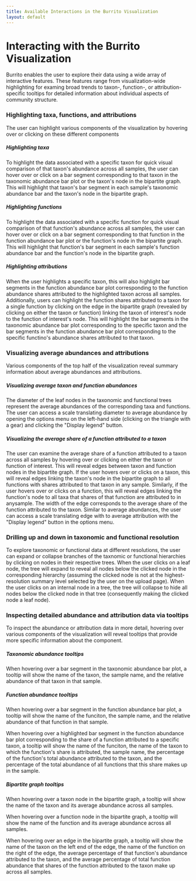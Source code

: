 ```yaml
---
title: Available Interactions in the Burrito Visualization
layout: default
---
```

# Interacting with the Burrito Visualization

Burrito enables the user to explore their data using a wide array of interactive features. These features range from visualization-wide highlighting for examing broad trends to taxon-, function-, or attribution-specific tooltips for detailed information about individual aspects of community structure.

### Highlighting taxa, functions, and attributions

The user can highlight various components of the visualization by hovering over or clicking on these different components

##### Highlighting taxa

To highlight the data associated with a specific taxon for quick visual comparison of that taxon's abundance across all samples, the user can hover over or click on a bar segment corresponding to that taxon in the taxonomic abundance bar plot or the taxon's node in the bipartite graph. This will highlight that taxon's bar segment in each sample's taxonomic abundance bar and the taxon's node in the bipartite graph.

##### Highlighting functions

To highlight the data associated with a specific function for quick visual comparison of that function's abundance across all samples, the user can hover over or click on a bar segment corresponding to that function in the function abundance bar plot or the function's node in the bipartite graph. This will highlight that function's bar segment in each sample's function abundance bar and the function's node in the bipartite graph.

##### Highlighting attributions

When the user highlights a specific taxon, this will also highlight bar segments in the function abundance bar plot corresponding to the function abundance shares attributed to the highlighted taxon across all samples. Additionally, users can highlight the function shares attributed to a taxon for a single function by clicking on the edge in the bipartite graph (revealed by clicking on either the taxon or function) linking the taxon of interest's node to the function of interest's node. This will highlight the bar segments in the taxonomic abundance bar plot corresponding to the specific taxon and the bar segments in the function abundance bar plot corresponding to the specific functino's abundance shares attributed to that taxon.

### Visualizing average abundances and attributions

Various components of the top half of the visualization reveal summary information about average abundances and attributions.

##### Visualizing average taxon and function abundances

The diameter of the leaf nodes in the taxonomic and functional trees represent the average abundances of the corresponding taxa and functions. The user can access a scale translating diameter to average abundance by opening the options menu on the left-hand side (clicking on the triangle with a gear) and clicking the "Display legend" button.

##### Visualizing the average share of a function attributed to a taxon

The user can examine the average share of a function attributed to a taxon across all samples by hovering over or clicking on either the taxon or function of interest. This will reveal edges between taxon and function nodes in the bipartite graph. If the user hovers over or clicks on a taxon, this will reveal edges linking the taxon's node in the bipartite graph to all functions with shares attributed to that taxon in any sample. Similarly, if the user hovers over or clicks on a function, this will reveal edges linking the function's node to all taxa that shares of that function are attributed to in anysample. The width of the edge corresponds to the average share of the function attributed to the taxon. Similar to average abundances, the user can access a scale translating edge with to average attribution with the "Display legend" button in the options menu.

### Drilling up and down in taxonomic and functional resolution

To explore taxonomic or functional data at different resolutions, the user can expand or collapse branches of the taxnomic or functional hierarchies by clicking on nodes in their respective trees. When the user clicks on a leaf node, the tree will expand to reveal all nodes below the clicked node in the corresponding hierarchy (assuming the clicked node is not at the highest-resolution summary level selected by the user on the upload page). When the user clicks on an internal node in a tree, the tree will collapse to hide all nodes below the clicked node in that tree (consequently making the clicked node a leaf node).

### Inspecting detailed abundance and attribution data via tooltips

To inspect the abundance or attribution data in more detail, hovering over various components of the visualization will reveal tooltips that provide more specific information about the component.

##### Taxonomic abundance tooltips

When hovering over a bar segment in the taxonomic abundance bar plot, a tooltip will show the name of the taxon, the sample name, and the relative abundance of that taxon in that sample.

##### Function abundance tooltips

When hovering over a bar segment in the function abundance bar plot, a tooltip will show the name of the funciton, the sample name, and the relative abundance of that function in that sample.

When hovering over a highlighted bar segment in the function abundance bar plot corresponding to the share of a function attributed to a specific taxon, a tooltip will show the name of the funciton, the name of the taxon to which the function's share is attributed, the sample name, the percentage of the function's total abundance attributed to the taxon, and the percentage of the total abundance of all functions that this share makes up in the sample.

##### Bipartite graph tooltips

When hovering over a taxon node in the bipartite graph, a tooltip will show the name of the taxon and its average abundance across all samples.

When hovering over a function node in the bipartite graph, a tooltip will show the name of the function and its average abundance across all samples.

When hovering over an edge in the bipartite graph, a tooltip will show the name of the taxon on the left end of the edge, the name of the function on the right of the edge, the average percentage of that function's abundance attributed to the taxon, and the average percentage of total function abundance that shares of the function attributed to the taxon make up across all samples.